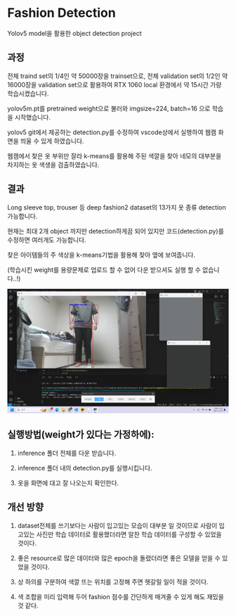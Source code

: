 # Fashion Detection
Yolov5 model을 활용한 object detection project

## 과정
전체 traind set의 1/4인 약 50000장을 trainset으로, 전체 validation set의 1/2인 약 16000장을 validation set으로 활용하여 RTX 1060 local 환경에서 약 15시간 가량 학습시켰습니다.

yolov5m.pt를 pretrained weight으로 불러와 imgsize=224, batch=16 으로 학습을 시작했습니다.

yolov5 git에서 제공하는 detection.py를 수정하여 vscode상에서 실행하여 웹캠 화면을 띄울 수 있게 하였습니다.

웹캠에서 찾은 옷 부위만 잘라 k-means를 활용해 주된 색깔을 찾아 네모의 대부분을 차지하는 옷 색생을 검출하였습니다.

## 결과
Long sleeve top, trouser 등 deep fashion2 dataset의 13가지 옷 종류 detection 가능합니다.

현재는 최대 2개 object 까지만 detection하게끔 되어 있지만 코드(detection.py)를 수정하면 여러개도 가능합니다.

찾은 아이템들의 주 색상을 k-means기법을 활용해 찾아 옆에 보여줍니다.

(학습시킨 weight를 용량문제로 업로드 할 수 없어 다운 받으셔도 실행 할 수 없습니다..!)

![Alt text](./assets/res.png)

## 실행방법(weight가 있다는 가정하에):
1. inference 폴더 전체를 다운 받습니다.
   
2. inference 폴더 내의 detection.py를 실행시킵니다.
   
3. 옷을 화면에 대고 잘 나오는지 확인한다.

## 개선 방향
1. dataset전체를 쓰기보다는 사람이 입고있는 모습이 대부분 일 것이므로 사람이 입고있는 사진만 학습 데이터로 활용했더라면 알찬 학습 데이터를 구성할 수 있었을 것이다.
   
2. 좋은 resource로 많은 데이터와 많은 epoch을 돌렸더라면 좋은 모델을 얻을 수 있었을 것이다.

3. 상 하의를 구분하여 색깔 뜨는 위치를 고정해 주면 헷갈릴 일이 적을 것이다.
   
4. 색 조합을 미리 입력해 두어 fashion 점수를 간단하게 매겨줄 수 있게 해도 재밌을 것 같다.

